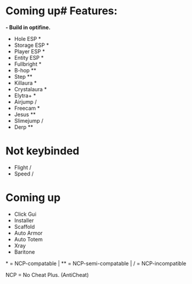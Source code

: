 # Coming up# Features:

**\- Build in optifine.**

- Hole ESP    *
- Storage ESP *
- Player ESP  *
- Entity ESP  *
- Fullbright  *
- B-hop       **
- Step        **
- Killaura    *
- Crystalaura *
- Elytra+     *
- Airjump     /
- Freecam     *
- Jesus       **
- Slimejump   /
- Derp        **

# Not keybinded
- Flight      /
- Speed       /

# Coming up

- Click Gui
- Installer
- Scaffold
- Auto Armor
- Auto Totem
- Xray
- Baritone

 \* = NCP-compatable | \*\* = NCP-semi-compatable | / = NCP-incompatible 

NCP = No Cheat Plus. (AntiCheat)

